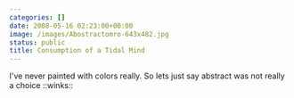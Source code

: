 ```yaml
---
categories: []
date: 2008-05-16 02:23:00+00:00
image: /images/Abostractomro-643x482.jpg
status: public
title: Consumption of a Tidal Mind
---
```





I've never painted with colors really. So lets just say abstract was not
really a choice ::winks::


